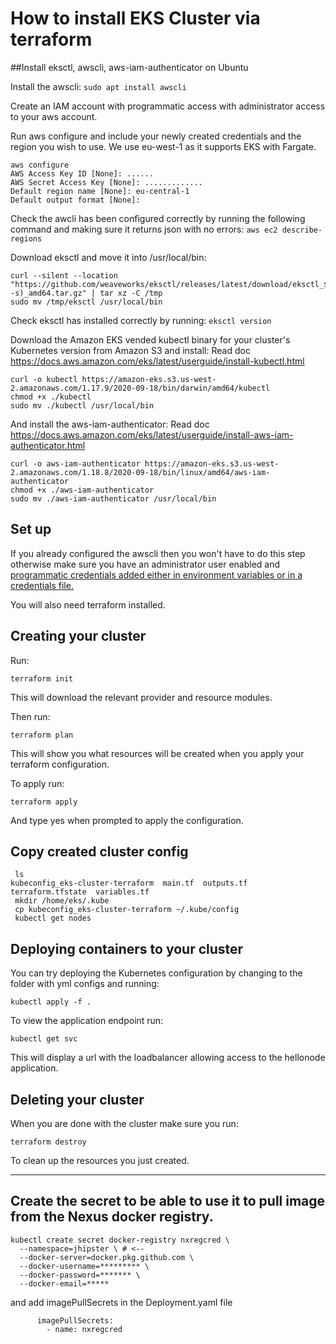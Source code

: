 # How to install EKS Cluster via terraform
##Install eksctl, awscli, aws-iam-authenticator on Ubuntu

Install the awscli:
`sudo apt install awscli`

Create an IAM account with programmatic access with administrator access to your aws account.

Run aws configure and include your newly created credentials and the region you wish to use. We use eu-west-1 as it supports EKS with Fargate.
```
aws configure
AWS Access Key ID [None]: ......
AWS Secret Access Key [None]: .............
Default region name [None]: eu-central-1
Default output format [None]: 
```

Check the awcli has been configured correctly by running the following command and making sure it returns json with no errors:
`aws ec2 describe-regions`


Download eksctl and move it into /usr/local/bin:
```
curl --silent --location "https://github.com/weaveworks/eksctl/releases/latest/download/eksctl_$(uname -s)_amd64.tar.gz" | tar xz -C /tmp
sudo mv /tmp/eksctl /usr/local/bin
```

Check eksctl has installed correctly by running:
`eksctl version`

Download the Amazon EKS vended kubectl binary for your cluster's Kubernetes version from Amazon S3 and install:
Read doc https://docs.aws.amazon.com/eks/latest/userguide/install-kubectl.html
```
curl -o kubectl https://amazon-eks.s3.us-west-2.amazonaws.com/1.17.9/2020-09-18/bin/darwin/amd64/kubectl
chmod +x ./kubectl
sudo mv ./kubectl /usr/local/bin
```

And install the aws-iam-authenticator:
Read doc https://docs.aws.amazon.com/eks/latest/userguide/install-aws-iam-authenticator.html
```
curl -o aws-iam-authenticator https://amazon-eks.s3.us-west-2.amazonaws.com/1.18.8/2020-09-18/bin/linux/amd64/aws-iam-authenticator
chmod +x ./aws-iam-authenticator
sudo mv ./aws-iam-authenticator /usr/local/bin
```

## Set up

If you already configured the awscli then you won't have to do this step otherwise make sure you have an administrator user enabled and [programmatic credentials added either in environment variables or in a credentials file.](https://docs.aws.amazon.com/cli/latest/userguide/cli-configure-files.html)

You will also need terraform installed.

## Creating your cluster

Run: 
```
terraform init
```
This will download the relevant provider and resource modules.

Then run:
```
terraform plan
```
This will show you what resources will be created when you apply your terraform configuration.

To apply run:
```
terraform apply
```
And type yes when prompted to apply the configuration.


## Copy created cluster config

```
 ls
kubeconfig_eks-cluster-terraform  main.tf  outputs.tf  terraform.tfstate  variables.tf
 mkdir /home/eks/.kube
 cp kubeconfig_eks-cluster-terraform ~/.kube/config
 kubectl get nodes
```

## Deploying containers to your cluster

You can try deploying the Kubernetes configuration by changing to the folder with yml configs and running:
```
kubectl apply -f .
```

To view the application endpoint run:
```
kubectl get svc
```

This will display a url with the loadbalancer allowing access to the hellonode application.

## Deleting your cluster

When you are done with the cluster make sure you run:
```
terraform destroy
```
To clean up the resources you just created.

___________

## Create the secret to be able to use it to pull image from the Nexus docker registry.
```
kubectl create secret docker-registry nxregcred \
  --namespace=jhipster \ # <--
  --docker-server=docker.pkg.github.com \
  --docker-username=********* \
  --docker-password=******* \
  --docker-email=*****
```

and add imagePullSecrets in the Deployment.yaml file
```
      imagePullSecrets:
        - name: nxregcred
```
